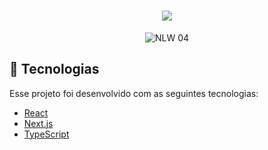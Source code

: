 <h1 align="center">
  <img src="https://user-images.githubusercontent.com/80167149/128224824-4d197dce-c1ee-44c9-a25f-c018c426bf46.png"  />
</h1>
<p align="center">
  <img src="https://img.shields.io/static/v1?label=NLW&message=04&color=8257E5&labelColor=000000" alt="NLW 04" />
</p>

## 🚀 Tecnologias

Esse projeto foi desenvolvido com as seguintes tecnologias:

- [React](https://reactjs.org)
- [Next.js](https://nextjs.org/)
- [TypeScript](https://www.typescriptlang.org/)
